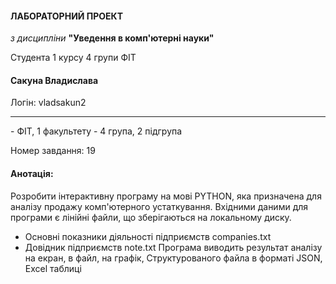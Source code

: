 #### ЛАБОРАТОРНИЙ ПРОЕКТ
*з дисципліни* **"Уведення в комп'ютерні науки"**

Студента 1 курсу 4 групи ФІТ
#### Сакуна Владислава

Логін: vladsakun2

<hr/>
- ФІТ, 1 факультету
- 4 група, 2 підгрупа 

Номер завдання: 19
#### Анотація:
Розробити інтерактивну програму на мові PYTHON, яка призначена для аналізу продажу комп'ютерного устаткування.
Вхідними даними для програми є лінійні файли, що зберігаються на локальному диску.
- Основні показники діяльності підприємств companies.txt
- Довідник підприємств note.txt
Програма виводить результат аналізу на екран, в файл, на графік, Структурованого файла в форматі JSON, Excel таблиці



